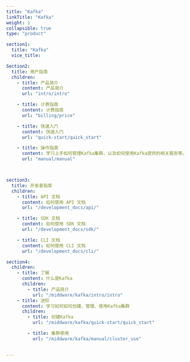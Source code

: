 ```yaml
---
title: "Kafka"
linkTitle: "Kafka"
weight: 1
collapsible: true
type: "product"

section1:
  title: "Kafka"
  vice_title: 

Section2:
  title: 用户指南
  children:
    - title: 产品简介
      content: 产品简介
      url: "intro/intro"

    - title: 计费指南
      content: 计费指南
      url: "billing/price"

    - title: 快速入门
      content: 快速入门
      url: "quick-start/quick_start"

    - title: 操作指南
      content: 学习上手如何管理Kafka集群，以及如何使用Kafka提供的相关服务等。
      url: "manual/manual"



section3:
  title: 开发者指南
  children:
    - title: API 文档
      content: 如何使用 API 文档
      url: "/development_docs/api/"

    - title: SDK 文档
      content: 如何使用 SDK 文档
      url: "/development_docs/sdk/"

    - title: CLI 文档
      content: 如何使用 CLI 文档
      url: "/development_docs/cli/"

section4:
  children:
    - title: 了解
      content: 什么是Kafka
      children:
        - title: 产品简介
          url: "/middware/kafka/intro/intro"
    - title: 进阶
      content: 学习如何如何创建、管理、使用Kafka集群
      children: 
        - title: 创建Kafka
          url: "/middware/kafka/quick-start/quick_start"

        - title: 集群使用
          url: "/middware/kafka/manual/cluster_use"

    
---
```

